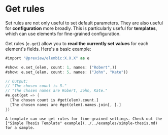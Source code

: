 # Get rules

Set rules are not only useful to set default parameters. They are also useful for **configuration** more broadly. This is particularly useful for **templates**, which can use elements for fine-grained configuration.

Get rules (`e.get`) allow you to **read the currently set values** for each element's fields. Here's a basic example:

```rs
#import "@preview/elembic:X.X.X" as e

#show: e.set_(elem, count: 1, names: ("Robert",))
#show: e.set_(elem, count: 5, names: ("John", "Kate"))

// Output:
// "The chosen count is 5."
// "The chosen names are Robert, John, Kate."
#e.get(get => {
  [The chosen count is #get(elem).count.]
  [The chosen names are #get(elem).names.join[, ].]
})
```

```admonish tip title="Usage in templates"
A template can use get rules for fine-grained settings. Check out the ["Simple Thesis Template" example](../../examples/simple-thesis.md) for a sample.
```
